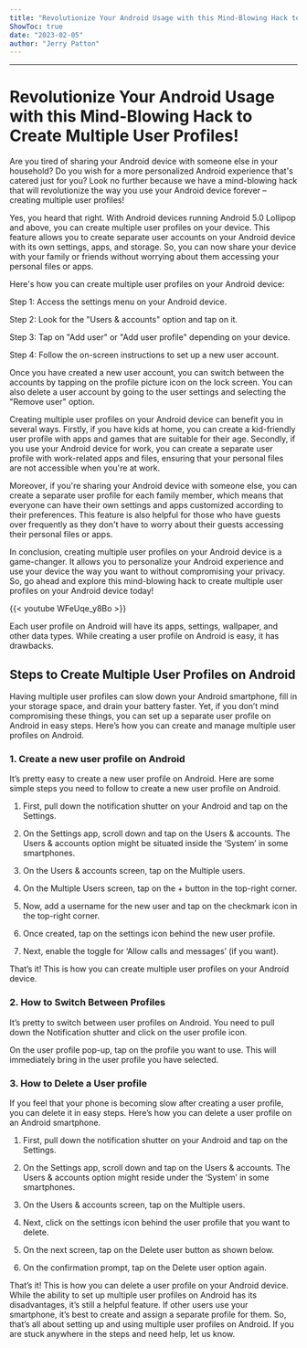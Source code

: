 ```yaml
---
title: "Revolutionize Your Android Usage with this Mind-Blowing Hack to Create Multiple User Profiles!"
ShowToc: true 
date: "2023-02-05"
author: "Jerry Patton"
---
```

*****
# Revolutionize Your Android Usage with this Mind-Blowing Hack to Create Multiple User Profiles!

Are you tired of sharing your Android device with someone else in your household? Do you wish for a more personalized Android experience that's catered just for you? Look no further because we have a mind-blowing hack that will revolutionize the way you use your Android device forever – creating multiple user profiles!

Yes, you heard that right. With Android devices running Android 5.0 Lollipop and above, you can create multiple user profiles on your device. This feature allows you to create separate user accounts on your Android device with its own settings, apps, and storage. So, you can now share your device with your family or friends without worrying about them accessing your personal files or apps.

Here's how you can create multiple user profiles on your Android device:

Step 1: Access the settings menu on your Android device.

Step 2: Look for the "Users & accounts" option and tap on it.

Step 3: Tap on "Add user" or "Add user profile" depending on your device.

Step 4: Follow the on-screen instructions to set up a new user account.

Once you have created a new user account, you can switch between the accounts by tapping on the profile picture icon on the lock screen. You can also delete a user account by going to the user settings and selecting the "Remove user" option.

Creating multiple user profiles on your Android device can benefit you in several ways. Firstly, if you have kids at home, you can create a kid-friendly user profile with apps and games that are suitable for their age. Secondly, if you use your Android device for work, you can create a separate user profile with work-related apps and files, ensuring that your personal files are not accessible when you're at work.

Moreover, if you're sharing your Android device with someone else, you can create a separate user profile for each family member, which means that everyone can have their own settings and apps customized according to their preferences. This feature is also helpful for those who have guests over frequently as they don't have to worry about their guests accessing their personal files or apps.

In conclusion, creating multiple user profiles on your Android device is a game-changer. It allows you to personalize your Android experience and use your device the way you want to without compromising your privacy. So, go ahead and explore this mind-blowing hack to create multiple user profiles on your Android device today!

{{< youtube WFeUqe_y8Bo >}} 



Each user profile on Android will have its apps, settings, wallpaper, and other data types. While creating a user profile on Android is easy, it has drawbacks.

 
## Steps to Create Multiple User Profiles on Android


Having multiple user profiles can slow down your Android smartphone, fill in your storage space, and drain your battery faster. Yet, if you don’t mind compromising these things, you can set up a separate user profile on Android in easy steps. Here’s how you can create and manage multiple user profiles on Android.

 
### 1. Create a new user profile on Android


It’s pretty easy to create a new user profile on Android. Here are some simple steps you need to follow to create a new user profile on Android.
1. First, pull down the notification shutter on your Android and tap on the Settings.

2. On the Settings app, scroll down and tap on the Users & accounts. The Users & accounts option might be situated inside the ‘System’ in some smartphones.

3. On the Users & accounts screen, tap on the Multiple users.

4. On the Multiple Users screen, tap on the + button in the top-right corner.

5. Now, add a username for the new user and tap on the checkmark icon in the top-right corner.

6. Once created, tap on the settings icon behind the new user profile.

7. Next, enable the toggle for ‘Allow calls and messages’ (if you want).

That’s it! This is how you can create multiple user profiles on your Android device.

 
### 2. How to Switch Between Profiles


It’s pretty to switch between user profiles on Android. You need to pull down the Notification shutter and click on the user profile icon.

On the user profile pop-up, tap on the profile you want to use. This will immediately bring in the user profile you have selected.

 
### 3. How to Delete a User profile


If you feel that your phone is becoming slow after creating a user profile, you can delete it in easy steps. Here’s how you can delete a user profile on an Android smartphone.
1. First, pull down the notification shutter on your Android and tap on the Settings.

2. On the Settings app, scroll down and tap on the Users & accounts. The Users & accounts option might reside under the ‘System’ in some smartphones.

3. On the Users & accounts screen, tap on the Multiple users.

4. Next, click on the settings icon behind the user profile that you want to delete.

5. On the next screen, tap on the Delete user button as shown below.

6. On the confirmation prompt, tap on the Delete user option again.

That’s it! This is how you can delete a user profile on your Android device.
While the ability to set up multiple user profiles on Android has its disadvantages, it’s still a helpful feature. If other users use your smartphone, it’s best to create and assign a separate profile for them. So, that’s all about setting up and using multiple user profiles on Android. If you are stuck anywhere in the steps and need help, let us know.




